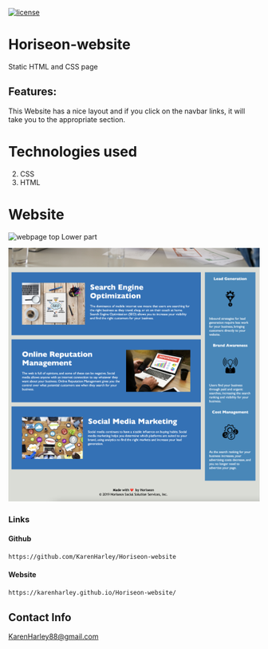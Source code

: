 [![license](https://img.shields.io/github/license/DAVFoundation/captain-n3m0.svg?style=flat-square)](https://github.com/DAVFoundation/captain-n3m0/blob/master/LICENSE)

# Horiseon-website

Static HTML and CSS page

## Features:

This Website has a nice layout and if you click on the navbar links, it will take you to the appropriate section.

# Technologies used

2. CSS
3. HTML

# Website

![webpage top](./pics/pic1.png)
Lower part

![webpage bottom](./pics/pic2.png)

### Links

#### Github

`https://github.com/KarenHarley/Horiseon-website`

#### Website

`https://karenharley.github.io/Horiseon-website/`

## Contact Info 

KarenHarley88@gmail.com
